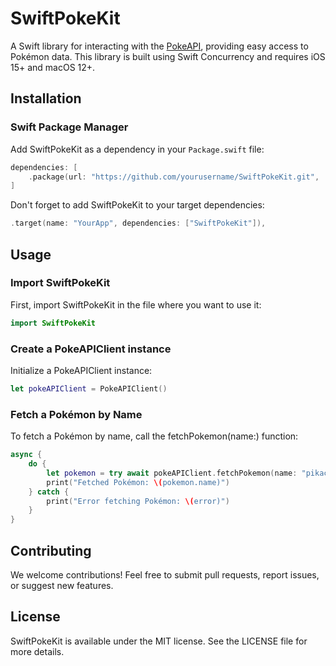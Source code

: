 # SwiftPokeKit

A Swift library for interacting with the [PokeAPI](https://pokeapi.co/), providing easy access to Pokémon data. This library is built using Swift Concurrency and requires iOS 15+ and macOS 12+.

## Installation

### Swift Package Manager

Add SwiftPokeKit as a dependency in your `Package.swift` file:

```swift
dependencies: [
    .package(url: "https://github.com/yourusername/SwiftPokeKit.git", .upToNextMajor(from: "1.0.0"))
]
```
Don't forget to add SwiftPokeKit to your target dependencies:
```swift
.target(name: "YourApp", dependencies: ["SwiftPokeKit"]),
```

## Usage
### Import SwiftPokeKit
First, import SwiftPokeKit in the file where you want to use it:

```swift
import SwiftPokeKit
```
### Create a PokeAPIClient instance
Initialize a PokeAPIClient instance:
```swift
let pokeAPIClient = PokeAPIClient()
```
### Fetch a Pokémon by Name
To fetch a Pokémon by name, call the fetchPokemon(name:) function:

```swift
async {
    do {
        let pokemon = try await pokeAPIClient.fetchPokemon(name: "pikachu")
        print("Fetched Pokémon: \(pokemon.name)")
    } catch {
        print("Error fetching Pokémon: \(error)")
    }
}
```

## Contributing
We welcome contributions! Feel free to submit pull requests, report issues, or suggest new features.

## License
SwiftPokeKit is available under the MIT license. See the LICENSE file for more details.

